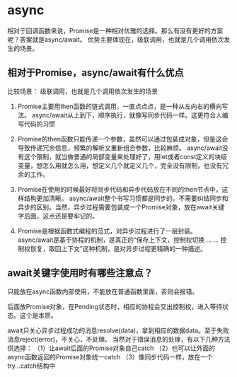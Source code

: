 # async

相对于回调函数来说，Promise是一种相对优雅的选择。那么有没有更好的方案呢？答案就是async/await。
优势主要体现在，级联调用，也就是几个调用依次发生的场景。

## 相对于Promise，async/await有什么优点

比较场景： 级联调用，也就是几个调用依次发生的场景

1. Promise主要用then函数的链式调用，一直点点点，是一种从左向右的横向写法。
async/await从上到下，顺序执行，就像写同步代码一样。这更符合人编写代码的习惯

2. Promise的then函数只能传递一个参数，虽然可以通过包装成对象，但是这会导致传递冗余信息，频繁的解析又重新组合参数，比较麻烦。
async/await没有这个限制，就当做普通的局部变量来处理好了，用let或者const定义的块级变量，想怎么用就怎么用，想定义几个就定义几个，完全没有限制，也没有冗余的工作。

3. Promise在使用的时候最好将同步代码和异步代码放在不同的then节点中，这样结构更加清晰。
async/await整个书写习惯都是同步的，不需要纠结同步和异步的区别。当然，异步过程需要包装成一个Promise对象，放在await关键字后面，这点还是要牢记的。

4. Promise是根据函数式编程的范式，对异步过程进行了一层封装。
async/await是基于协程的机制，是真正的“保存上下文，控制权切换 ... ... 控制权恢复，取回上下文”这种机制，是对异步过程更精确的一种描述。

## await关键字使用时有哪些注意点？

只能放在async函数内部使用，不能放在普通函数里面，否则会报错。

后面放Promise对象，在Pending状态时，相应的协程会交出控制权，进入等待状态。这个是本质。

await只关心异步过程成功的消息resolve(data)，拿到相应的数据data。至于失败消息reject(error)，不关心，不处理。
当然对于错误消息的处理，有以下几种方法供选择：
（1）让await后面的Promise对象自己catch
（2）也可以让外面的async函数返回的Promise对象统一catch
（3）像同步代码一样，放在一个try...catch结构中


